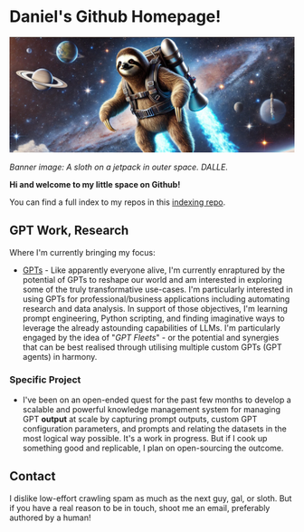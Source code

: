 # Daniel's Github Homepage!

![Sloth in outer space](/images/banners/1.webp)

*Banner image: A sloth on a jetpack in outer space. DALLE.*

**Hi and welcome to my little space on Github!**

You can find a full index to my repos in this [indexing repo](https://github.com/danielrosehill/My-Github-Repo-Index). 

## GPT Work, Research

Where I'm currently bringing my focus:

- [GPTs](https://github.com/danielrosehill/My-Github-Repo-Index/blob/main/sections/gpts.md) -  Like apparently everyone alive, I'm currently enraptured by the potential of GPTs to reshape our world and am interested in exploring some of the truly transformative use-cases. I'm particularly interested in using GPTs for professional/business applications including automating research and data analysis. In support of those objectives, I'm learning prompt engineering, Python scripting, and finding imaginative ways to leverage the already astounding capabilities of LLMs. I'm particularly engaged by the idea of "*GPT Fleets*" - or the potential and synergies that can be best realised through utilising multiple custom GPTs (GPT agents) in harmony. 

### Specific Project

- I've been on an open-ended quest for the past few months to develop a scalable and powerful knowledge management system for managing GPT **output** at scale by capturing prompt outputs, custom GPT configuration parameters, and prompts and relating the datasets in the most logical way possible. It's a work in progress. But if I cook up something good and replicable, I plan on open-sourcing the outcome.

## Contact 

I dislike low-effort crawling spam as much as the next guy, gal, or sloth. But if you have a real reason to be in touch, shoot me an email, preferably authored by a human!
